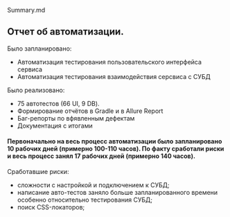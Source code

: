 Summary.md

## Отчет об автоматизации.
Было запланировано:
- Автоматизация тестирования пользовательского интерфейса сервиса
- Автоматизация тестирования взаимодействия серсвиса с СУБД

Было реализовано:
- 75 автотестов (66 UI, 9 DB).
- Формирование отчётов в Gradle и в Allure Report
- Баг-репорты по вфявленным дефектам 
- Документация с итогами

#### Первоначально на весь процесс автоматизации было запланировано 10 рабочих дней (примерно 100-110 часов). По факту сработали риски и весь процесс занял 17 рабочих дней (примерно 140 часов).

Сработавшие риски:
   - сложности с настройкой и подключением к СУБД;
   - написание авто-тестов заняло больше запланированного времени
   особенно относительно тестирования СУБД;
   - поиск CSS-локаторов;